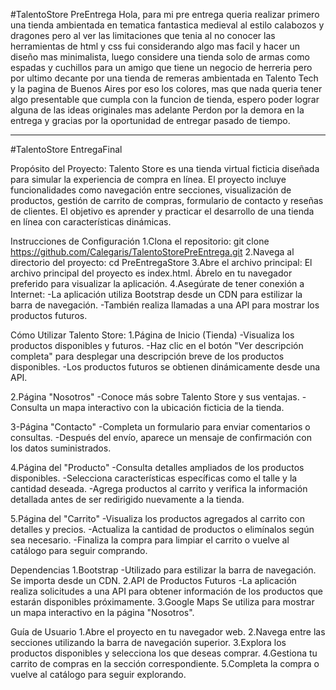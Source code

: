 #TalentoStore PreEntrega
Hola, para mi pre entrega queria realizar primero una tienda ambientada en tematica fantastica medieval al estilo calabozos y dragones pero al ver las limitaciones que tenia al no conocer las herramientas de html y css
fui considerando algo mas facil y hacer un diseño mas minimalista, luego considere una tienda solo de armas como espadas y cuchillos para un amigo que tiene un negocio de herreria pero por ultimo decante por una tienda 
de remeras ambientada en Talento Tech y la pagina de Buenos Aires por eso los colores, mas que nada queria tener algo presentable que cumpla con la funcion de tienda, espero poder lograr alguna de las ideas originales mas adelante
Perdon por la demora en la entrega y gracias por la oportunidad de entregar pasado de tiempo.

---------------------------------------------------------------------------------------------------------------------------------------------------

#TalentoStore EntregaFinal

Propósito del Proyecto:
Talento Store es una tienda virtual ficticia diseñada para simular la experiencia de compra en línea. El proyecto incluye funcionalidades como navegación entre secciones, visualización de productos, gestión de carrito de compras, formulario de contacto y reseñas de clientes. El objetivo es aprender y practicar el desarrollo de una tienda en línea con características dinámicas.

Instrucciones de Configuración
1.Clona el repositorio: git clone https://github.com/Calegaris/TalentoStorePreEntrega.git
2.Navega al directorio del proyecto: cd PreEntregaStore
3.Abre el archivo principal: El archivo principal del proyecto es index.html. Ábrelo en tu navegador preferido para visualizar la aplicación.
4.Asegúrate de tener conexión a Internet: 
-La aplicación utiliza Bootstrap desde un CDN para estilizar la barra de navegación.
-También realiza llamadas a una API para mostrar los productos futuros.

Cómo Utilizar Talento Store:
1.Página de Inicio (Tienda)
-Visualiza los productos disponibles y futuros.
-Haz clic en el botón "Ver descripción completa" para desplegar una descripción breve de los productos disponibles.
-Los productos futuros se obtienen dinámicamente desde una API.

2.Página "Nosotros"
-Conoce más sobre Talento Store y sus ventajas.
-Consulta un mapa interactivo con la ubicación ficticia de la tienda.

3-Página "Contacto"
-Completa un formulario para enviar comentarios o consultas.
-Después del envío, aparece un mensaje de confirmación con los datos suministrados.

4.Página del "Producto"
-Consulta detalles ampliados de los productos disponibles.
-Selecciona características específicas como el talle y la cantidad deseada.
-Agrega productos al carrito y verifica la información detallada antes de ser redirigido nuevamente a la tienda.

5.Página del "Carrito"
-Visualiza los productos agregados al carrito con detalles y precios.
-Actualiza la cantidad de productos o elimínalos según sea necesario.
-Finaliza la compra para limpiar el carrito o vuelve al catálogo para seguir comprando.

Dependencias
1.Bootstrap
-Utilizado para estilizar la barra de navegación. Se importa desde un CDN.
2.API de Productos Futuros
-La aplicación realiza solicitudes a una API para obtener información de los productos que estarán disponibles próximamente.
3.Google Maps
Se utiliza para mostrar un mapa interactivo en la página "Nosotros".

Guía de Usuario
1.Abre el proyecto en tu navegador web.
2.Navega entre las secciones utilizando la barra de navegación superior.
3.Explora los productos disponibles y selecciona los que deseas comprar.
4.Gestiona tu carrito de compras en la sección correspondiente.
5.Completa la compra o vuelve al catálogo para seguir explorando.

